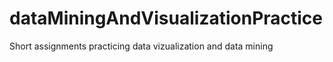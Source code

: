 # dataMiningAndVisualizationPractice
 Short assignments practicing data vizualization and data mining
